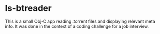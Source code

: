 # ls-btreader
This is a small Obj-C app reading .torrent files and displaying relevant meta info. It was done in the context of a coding challenge for a job interview.


